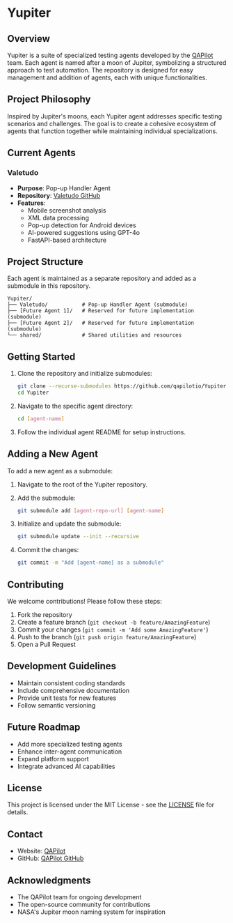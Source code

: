 # Yupiter

## Overview

Yupiter is a suite of specialized testing agents developed by the [QAPilot](https://qapilot.io) team. Each agent is named after a moon of Jupiter, symbolizing a structured approach to test automation. The repository is designed for easy management and addition of agents, each with unique functionalities.

## Project Philosophy

Inspired by Jupiter's moons, each Yupiter agent addresses specific testing scenarios and challenges. The goal is to create a cohesive ecosystem of agents that function together while maintaining individual specializations.

## Current Agents

### Valetudo

- **Purpose**: Pop-up Handler Agent
- **Repository**: [Valetudo GitHub](https://github.com/qapilotio/Valetudo.git)
- **Features**:
  - Mobile screenshot analysis
  - XML data processing
  - Pop-up detection for Android devices
  - AI-powered suggestions using GPT-4o
  - FastAPI-based architecture

## Project Structure

Each agent is maintained as a separate repository and added as a submodule in this repository.

```
Yupiter/
├── Valetudo/           # Pop-up Handler Agent (submodule)
├── [Future Agent 1]/   # Reserved for future implementation (submodule)
├── [Future Agent 2]/   # Reserved for future implementation (submodule)
└── shared/             # Shared utilities and resources
```

## Getting Started

1. Clone the repository and initialize submodules:

   ```bash
   git clone --recurse-submodules https://github.com/qapilotio/Yupiter.git
   cd Yupiter
   ```

2. Navigate to the specific agent directory:

   ```bash
   cd [agent-name]
   ```

3. Follow the individual agent README for setup instructions.

## Adding a New Agent

To add a new agent as a submodule:

1. Navigate to the root of the Yupiter repository.
2. Add the submodule:

   ```bash
   git submodule add [agent-repo-url] [agent-name]
   ```

3. Initialize and update the submodule:

   ```bash
   git submodule update --init --recursive
   ```

4. Commit the changes:

   ```bash
   git commit -m "Add [agent-name] as a submodule"
   ```

## Contributing

We welcome contributions! Please follow these steps:

1. Fork the repository
2. Create a feature branch (`git checkout -b feature/AmazingFeature`)
3. Commit your changes (`git commit -m 'Add some AmazingFeature'`)
4. Push to the branch (`git push origin feature/AmazingFeature`)
5. Open a Pull Request

## Development Guidelines

- Maintain consistent coding standards
- Include comprehensive documentation
- Provide unit tests for new features
- Follow semantic versioning

## Future Roadmap

- Add more specialized testing agents
- Enhance inter-agent communication
- Expand platform support
- Integrate advanced AI capabilities

## License

This project is licensed under the MIT License - see the [LICENSE](LICENSE) file for details.

## Contact

- Website: [QAPilot](https://qapilot.io)
- GitHub: [QAPilot GitHub](https://github.com/qapilotio)

## Acknowledgments

- The QAPilot team for ongoing development
- The open-source community for contributions
- NASA's Jupiter moon naming system for inspiration
